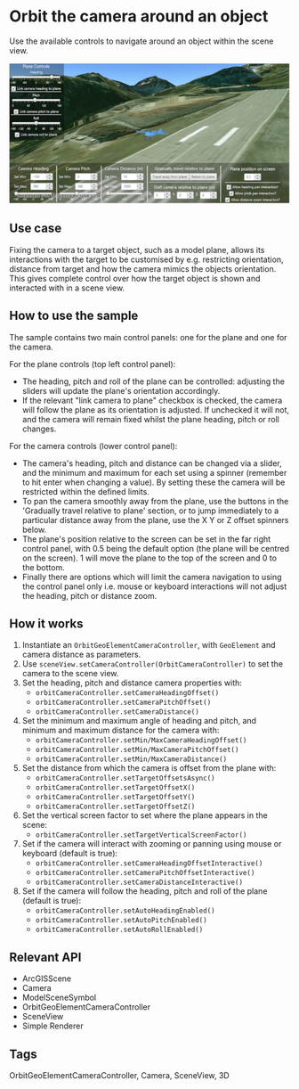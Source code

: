<h1>Orbit the camera around an object</h1>

<p>Use the available controls to navigate around an object within the scene view.</p>

<p><img src="OrbitTheCameraAroundAnObject.png"/></p>

<h2>Use case</h2>

Fixing the camera to a target object, such as a model plane, allows its interactions with the target to be customised by e.g. restricting orientation, distance from target and how the camera mimics the objects orientation. This gives complete control over how the target object is shown and interacted with in a scene view.

<h2>How to use the sample</h2>

<p> The sample contains two main control panels: one for the plane and one for the camera.</p> 

<p>For the plane controls (top left control panel):</p>

<ul>
<li>The heading, pitch and roll of the plane can be controlled: adjusting the sliders will update the plane's orientation accordingly.</li>
<li>If the relevant "link camera to plane" checkbox is checked, the camera will follow the plane as its orientation is adjusted. If unchecked it will not, and the camera will remain fixed whilst the plane heading, pitch or roll changes.</li>
</ul>

<p>For the camera controls (lower control panel):</p>

<ul>
<li>The camera's heading, pitch and distance can be changed via a slider, and the minimum and maximum for each set using a spinner (remember to hit enter when changing a value). By setting these the camera will be restricted within the defined limits.</li>
<li>To pan the camera smoothly away from the plane, use the buttons in the 'Gradually travel relative to plane' section, or to jump immediately to a particular distance away from the plane, use the X Y or Z offset spinners below.</li>
<li>The plane's position relative to the screen can be set in the far right control panel, with 0.5 being the default option (the plane will be centred on the screen). 1 will move the plane to the top of the screen and 0 to the bottom.</li>
<li>Finally there are options which will limit the camera navigation to using the control panel only i.e. mouse or keyboard interactions will not adjust the heading, pitch or distance zoom.</li>
</ul>                               

<h2>How it works</h2>

<ol>

  <li>Instantiate an <code>OrbitGeoElementCameraController</code>, with <code>GeoElement</code> and camera distance as parameters.</li>
  <li>Use <code>sceneView.setCameraController(OrbitCameraController)</code> to set the camera to the scene view.</li> 
  <li>Set the heading, pitch and distance camera properties with:
  <ul>
  <li><code>orbitCameraController.setCameraHeadingOffset()</code></li> <li><code>orbitCameraController.setCameraPitchOffset()</code></li> 
  <li><code>orbitCameraController.setCameraDistance()</code></li>
  </ul></li>
  <li>Set the minimum and maximum angle of heading and pitch, and minimum and maximum distance for the camera with:
  <ul>
  <li><code>orbitCameraController.setMin/MaxCameraHeadingOffset()</code></li>
  <li><code>orbitCameraController.setMin/MaxCameraPitchOffset()</code></li>
  <li><code>orbitCameraController.setMin/MaxCameraDistance()</code></li>
  </ul></li>
  <li>Set the distance from which the camera is offset from the plane with:
  <ul>
  <li><code>orbitCameraController.setTargetOffsetsAsync()</code></li>
  <li><code>orbitCameraController.setTargetOffsetX()</code></li>
  <li><code>orbitCameraController.setTargetOffsetY()</code></li>
  <li><code>orbitCameraController.setTargetOffsetZ()</code></li>
  </ul></li>
  <li>Set the vertical screen factor to set where the plane appears in the scene:
  <ul>
  <li><code>orbitCameraController.setTargetVerticalScreenFactor()</code></li>
  </ul></li>
  <li>Set if the camera will interact with zooming or panning using mouse or keyboard (default is true):
  <ul>
  <li><code>orbitCameraController.setCameraHeadingOffsetInteractive()</code></li>
  <li><code>orbitCameraController.setCameraPitchOffsetInteractive()</code></li>
  <li><code>orbitCameraController.setCameraDistanceInteractive()</code></li>
  </ul></li>
  <li>Set if the camera will follow the heading, pitch and roll of the plane (default is true):
  <ul>
  <li><code>orbitCameraController.setAutoHeadingEnabled()</code></li>
  <li><code>orbitCameraController.setAutoPitchEnabled()</code></li>
  <li><code>orbitCameraController.setAutoRollEnabled()</code></li>
  </ul></li>


  </ol>

<h2>Relevant API</h2>

<ul>

  <li>ArcGISScene</li>
  <li>Camera</li>
  <li>ModelSceneSymbol</li>
  <li>OrbitGeoElementCameraController</li>
  <li>SceneView</li>
  <li>Simple Renderer</li>
</ul>

<h2>Tags</h2>

OrbitGeoElementCameraController, Camera, SceneView, 3D


